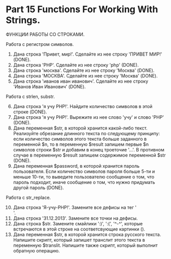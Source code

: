 ﻿# Part 15 Functions For Working With Strings.
 ФУНКЦИИ РАБОТЫ СО СТРОКАМИ.

 Работа с регистром символов.

1. Дана строка 'Привет, мир!'. Сделайте из нее строку 'ПРИВЕТ МИР!' (DONE).
2. Дана строка 'PHP'. Сделайте из нее строку 'php' (DONE).
3. Дана строка 'москва'. Сделайте из нее строку 'Москва' (DONE).
4. Дана строка 'МОСКВА'. Сделайте из нее строку 'Москва' (DONE).
5. Дана строка 'иванов иван иванович'. Сделайте из нее строку 'Иванов Иван Иванович' (DONE).

Работа с strlen, substr.

6. Дана строка 'я учу PHP!'. Найдите количество символов в этой строке (DONE).
7. Дана строка 'я учу PHP!'. Вырежите из нее слово 'учу' и слово 'PHP' (DONE).
8. Дана переменная $str, в которой хранится какой-либо текст. Реализуйте обрезание длинного текста по следующему принципу: если количество символов этого текста больше заданного в переменной $n, то в переменную $result 
   запишем первые $n символов строки $str и добавим в конец троеточие '...'. В противном случае в переменную $result запишем содержимое переменной $str (DONE).
9. Дана переменная $password, в которой хранится пароль пользователя. Если количество символов пароля больше 5-ти и меньше 10-ти, то выведите пользователю сообщение о том, что пароль подходит, иначе сообщение о том, что
   нужно придумать другой пароль (DONE).

  Работа с str_replace.

10. Дана строка 'Я-учу-PHP!'. Замените все дефисы на тег '<br>'.
11. Дана строка '31.12.2013'. Замените все точки на дефисы.
12. Дана строка $str. Замените смайлики ':)', ':(', '^-^', которые встречаются в этой строке на соответсвующие картинки (<img src=''>).
13. Дана переменная $str, в которой хранится строка русского текста. Напишите скрипт, который запишет транслит этого текста в переменную $translit. Напишите также скрипт, который выполнит обратную операцию.

